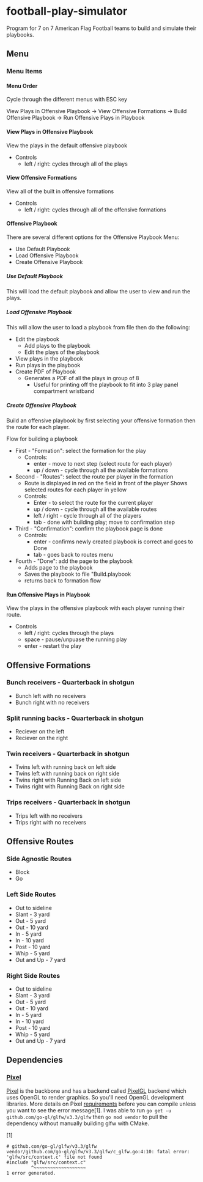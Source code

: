 # football-play-simulator

Program for 7 on 7 American Flag Football teams to build and simulate their playbooks.

## Menu

### Menu Items

#### Menu Order
Cycle through the different menus with ESC key

View Plays in Offensive Playbook -> View Offensive Formations -> Build Offensive Playbook -> Run Offensive Plays in Playbook

#### View Plays in Offensive Playbook
View the plays in the default offensive playbook
- Controls
  - left / right: cycles through all of the plays

#### View Offensive Formations
View all of the built in offensive formations
- Controls
  - left / right: cycles through all of the offensive formations

#### Offensive Playbook
There are several different options for the Offensive Playbook Menu:
- Use Default Playbook
- Load Offensive Playbook
- Create Offensive Playbook

##### Use Default Playbook
This will load the default playbook and allow the user to view and run the plays.

##### Load Offensive Playbook
This will allow the user to load a playbook from file then do the following:
- Edit the playbook
  - Add plays to the playbook
  - Edit the plays of the playbook
- View plays in the playbook
- Run plays in the playbook
- Create PDF of Playbook
  - Generates a PDF of all the plays in group of 8
    - Useful for printing off the playbook to fit into 3 play panel compartment wristband

##### Create Offensive Playbook
Build an offensive playbook by first selecting your offensive formation then the route for each player.

Flow for building a playbook
- First - "Formation": select the formation for the play
  - Controls:
    - enter - move to next step (select route for each player)
    - up / down - cycle through all the available formations
- Second - "Routes": select the route per player in the formation
  - Route is displayed in red on the field in front of the player
    Shows selected routes for each player in yellow
  - Controls:
    - Enter - to select the route for the current player
    - up / down - cycle through all the available routes
    - left / right - cycle through all of the players
    - tab - done with building play; move to confirmation step
- Third - "Confirmation": confirm the playbook page is done
  - Controls:
    - enter - confirms newly created playbook is correct and goes to Done
    - tab - goes back to routes menu
- Fourth - "Done": add the page to the playbook
  - Adds page to the playbook
  - Saves the playbook to file "Build.playbook
  - returns back to formation flow


#### Run Offensive Plays in Playbook
View the plays in the offensive playbook with each player running their route.
- Controls
  - left / right: cycles through the plays
  - space - pause/unpuase the running play
  - enter - restart the play

## Offensive Formations

### Bunch receivers - Quarterback in shotgun
- Bunch left with no receivers
- Bunch right with no receivers

### Split running backs - Quarterback in shotgun
- Reciever on the left
- Reciever on the right

### Twin receivers - Quarterback in shotgun
- Twins left with running back on left side
- Twins left with running back on right side
- Twins right with Running Back on left side
- Twins right with Running Back on right side

### Trips receivers - Quarterback in shotgun
- Trips left with no receivers
- Trips right with no receivers

## Offensive Routes

### Side Agnostic Routes
- Block
- Go

### Left Side Routes
- Out to sideline
- Slant - 3 yard
- Out - 5 yard
- Out - 10 yard
- In - 5 yard
- In - 10 yard
- Post - 10 yard
- Whip - 5 yard
- Out and Up - 7 yard

### Right Side Routes
- Out to sideline
- Slant - 3 yard
- Out - 5 yard
- Out - 10 yard
- In - 5 yard
- In - 10 yard
- Post - 10 yard
- Whip - 5 yard
- Out and Up - 7 yard

## Dependencies


### [Pixel](https://github.com/faiface/pixel)
[Pixel](https://github.com/faiface/pixel) is the backbone and has a backend called [PixelGL](https://godoc.org/github.com/faiface/pixel/pixelgl) backend which uses OpenGL to render graphics. So you'll need OpenGL development libraries. More details on Pixel [requirements](https://github.com/faiface/pixel#requirements) before you can compile unless you want to see the error message[1]. I was able to run `go get -u github.com/go-gl/glfw/v3.3/glfw` then `go mod vendor` to pull the dependency without manually building glfw with CMake.

[1]
```
# github.com/go-gl/glfw/v3.3/glfw
vendor/github.com/go-gl/glfw/v3.3/glfw/c_glfw.go:4:10: fatal error: 'glfw/src/context.c' file not found
#include "glfw/src/context.c"
         ^~~~~~~~~~~~~~~~~~~~
1 error generated.
```